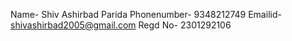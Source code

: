 Name- Shiv Ashirbad Parida  Phonenumber- 9348212749  Emailid- shivashirbad2005@gmail.com  Regd No- 2301292106